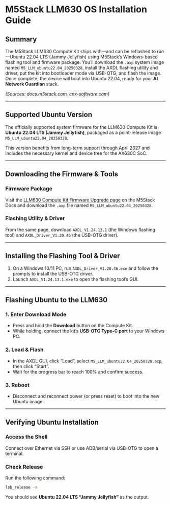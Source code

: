 # M5Stack LLM630 OS Installation Guide

## Summary
The M5Stack LLM630 Compute Kit ships with—and can be reflashed to run—Ubuntu 22.04 LTS (Jammy Jellyfish) using M5Stack’s Windows-based flashing tool and firmware package. You’ll download the `.axp` system image named `M5_LLM_ubuntu22.04_20250328`, install the AXDL flashing utility and driver, put the kit into bootloader mode via USB-OTG, and flash the image. Once complete, the device will boot into Ubuntu 22.04, ready for your **AI Network Guardian** stack.

*(Sources: docs.m5stack.com, cnx-software.com)*

---

## Supported Ubuntu Version
The officially supported system firmware for the LLM630 Compute Kit is **Ubuntu 22.04 LTS (Jammy Jellyfish)**, packaged as a point-release image `M5_LLM_ubuntu22.04_20250328`.

This version benefits from long-term support through April 2027 and includes the necessary kernel and device tree for the AX630C SoC.

---

## Downloading the Firmware & Tools

### Firmware Package
Visit the [LLM630 Compute Kit Firmware Upgrade page](https://docs.m5stack.com/en/core/llm630/firmware_upgrade) on the M5Stack Docs and download the `.axp` file named `M5_LLM_ubuntu22.04_20250328`.

### Flashing Utility & Driver
From the same page, download `AXDL_V1.24.13.1` (the Windows flashing tool) and `AXDL_Driver_V1.20.46` (the USB-OTG driver).

---

## Installing the Flashing Tool & Driver
1.  On a Windows 10/11 PC, run `AXDL_Driver_V1.20.46.exe` and follow the prompts to install the USB-OTG driver.
2.  Launch `AXDL_V1.24.13.1.exe` to open the flashing tool’s GUI.

---

## Flashing Ubuntu to the LLM630

### 1. Enter Download Mode
*   Press and hold the **Download** button on the Compute Kit.
*   While holding, connect the kit’s **USB-OTG Type-C port** to your Windows PC.

### 2. Load & Flash
*   In the AXDL GUI, click “Load”, select `M5_LLM_ubuntu22.04_20250328.axp`, then click “Start”.
*   Wait for the progress bar to reach 100% and confirm success.

### 3. Reboot
*   Disconnect and reconnect power (or press reset) to boot into the new Ubuntu image.

---

## Verifying Ubuntu Installation

### Access the Shell
Connect over Ethernet via SSH or use ADB/serial via USB-OTG to open a terminal.

### Check Release
Run the following command:
```bash
lsb_release -a
```
You should see **Ubuntu 22.04 LTS “Jammy Jellyfish”** as the output.
